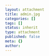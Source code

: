 ```yaml
---
layout: attachment
title: admin.jpg
categories: []
tags: []
status: inherit
type: attachment
published: false
meta: {}
author: 
---
```


